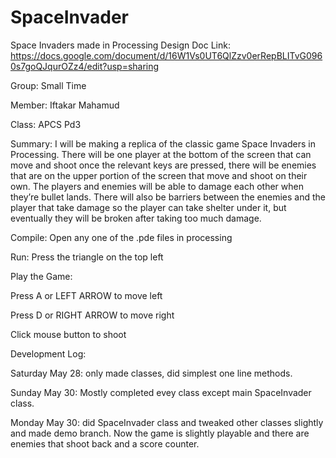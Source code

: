 # SpaceInvader
Space Invaders made in Processing
Design Doc Link: https://docs.google.com/document/d/16W1Vs0UT6QlZzv0erRepBLITvG0960s7goQJqurOZz4/edit?usp=sharing 

Group: Small Time

Member: Iftakar Mahamud

Class: APCS Pd3

Summary: 
I will be making a replica of the classic game Space Invaders in Processing. There will be one player at the bottom of the screen that can move and shoot once the relevant keys are pressed, there will be enemies that are on the upper portion of the screen that move and shoot on their own. The players and enemies will be able to damage each other when they’re bullet lands. There will also be barriers between the enemies and the player that take damage so the player can take shelter under it, but eventually they will be broken after taking too much damage.

Compile: Open any one of the .pde files in processing

Run: Press the triangle on the top left

Play the Game: 

Press A or LEFT ARROW to move left

Press D or RIGHT ARROW to move right

Click mouse button to shoot


Development Log:

Saturday May 28: only made classes, did simplest one line methods.

Sunday May 30: Mostly completed evey class except main SpaceInvader class.

Monday May 30: did SpaceInvader class and tweaked other classes slightly and made demo branch. Now the game is slightly playable and there are enemies that shoot back and a score counter.
